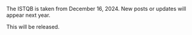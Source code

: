 The ISTQB is taken from December 16, 2024. New posts or updates will appear next year. 

This will be released.